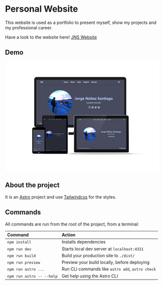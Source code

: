 # Personal Website

This website is used as a portfolio to present myself, show my projects and my professional career.

Have a look to the website here! [JNS Website](https://jorgenusan.github.io/)

## Demo

![personal website](/public/personal_website.png)

## About the project

It is an [Astro](https://astro.build/) project and use [Tailwindcss](https://tailwindcss.com/) for the styles.

## Commands

All commands are run from the root of the project, from a terminal:

| Command                   | Action                                           |
| :------------------------ | :----------------------------------------------- |
| `npm install`             | Installs dependencies                            |
| `npm run dev`             | Starts local dev server at `localhost:4321`      |
| `npm run build`           | Build your production site to `./dist/`          |
| `npm run preview`         | Preview your build locally, before deploying     |
| `npm run astro ...`       | Run CLI commands like `astro add`, `astro check` |
| `npm run astro -- --help` | Get help using the Astro CLI                     |
